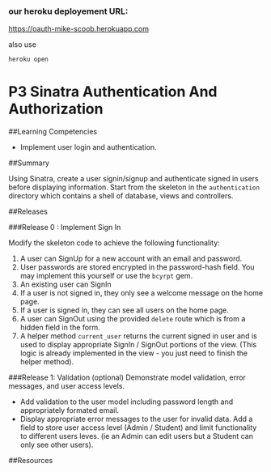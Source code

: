 ### our heroku deployement URL:
 https://oauth-mike-scoob.herokuapp.com

also use
```sh
heroku open
```





# P3 Sinatra Authentication And Authorization

##Learning Competencies

* Implement user login and authentication.

##Summary

Using Sinatra, create a user signin/signup and authenticate signed in users before displaying information. Start from the skeleton in the `authentication` directory which contains a shell of database, views and controllers.

##Releases

###Release 0 : Implement Sign In

Modify the skeleton code to achieve the following functionality:

1. A user can SignUp for a new account with an email and password.
2. User passwords are stored encrypted in the password-hash field.  You may implement this yourself or use the `bcyrpt` gem.
3. An existing user can SignIn
4. If a user is not signed in, they only see a welcome message on the home page.
5. If a user is signed in, they can see all users on the home page.
6. A user can SignOut using the provided `delete` route which is from a hidden field in the form.
7. A helper method `current_user`  returns the current signed in user and is used to display appropriate SignIn / SignOut portions of the view.  (This logic is already implemented in the view - you just need to finish the helper method).

###Release 1: Validation (optional)
Demonstrate model validation, error messages, and user access levels.

* Add validation to the user model including password length and appropriately formated email.
* Display appropriate error messages to the user for invalid data.
Add a field to store user access level (Admin / Student) and limit functionality to different users leves. (ie an Admin can edit users but a Student can only see other users).


<!-- ##Optimize Your Learning  -->

##Resources